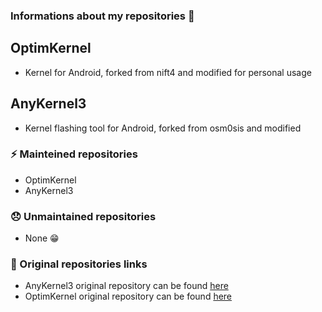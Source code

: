 ### Informations about my repositories 🙂

## OptimKernel
- Kernel for Android, forked from nift4 and modified for personal usage

## AnyKernel3
- Kernel flashing tool for Android, forked from osm0sis and modified

### ⚡ Mainteined repositories
- OptimKernel 
- AnyKernel3

### 😞 Unmaintained repositories
- None 😁

### 🤗 Original repositories links
- AnyKernel3 original repository can be found [here](https://github.com/osm0sis/AnyKernel3)
- OptimKernel original repository can be found [here](https://github.com/nift4/OptimKernel)
